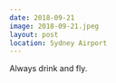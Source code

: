 ```yaml
---
date: 2018-09-21
image: 2018-09-21.jpeg
layout: post
location: Sydney Airport
---
```


Always drink and fly.

